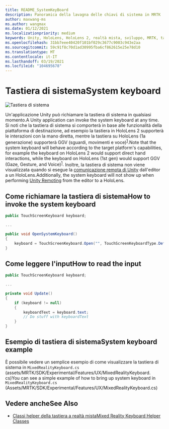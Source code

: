 ```yaml
---
title: README_SystemKeyBoard
description: Panoramica della lavagna delle chiavi di sistema in MRTK
author: maxwang-ms
ms.author: wangmax
ms.date: 01/12/2021
ms.localizationpriority: medium
keywords: Unity, HoloLens, HoloLens 2, realtà mista, sviluppo, MRTK, tastiera di sistema,
ms.openlocfilehash: 31bb7eee40420f101bf029c3677c9003c943e2aa
ms.sourcegitcommit: 59c91f8c70d1ad30995fba6cf862615e25e78d10
ms.translationtype: MT
ms.contentlocale: it-IT
ms.lasthandoff: 03/19/2021
ms.locfileid: "104695678"
---
```

# <a name="system-keyboard"></a><span data-ttu-id="70da3-104">Tastiera di sistema</span><span class="sxs-lookup"><span data-stu-id="70da3-104">System keyboard</span></span>

![Tastiera di sistema](Images/SystemKeyboard/MRTK_SystemKeyboard_Main.png)

<span data-ttu-id="70da3-106">Un'applicazione Unity può richiamare la tastiera di sistema in qualsiasi momento.</span><span class="sxs-lookup"><span data-stu-id="70da3-106">A Unity application can invoke the system keyboard at any time.</span></span> <span data-ttu-id="70da3-107">Si noti che la tastiera di sistema si comporterà in base alle funzionalità della piattaforma di destinazione, ad esempio la tastiera in HoloLens 2 supporterà le interazioni con la mano diretta, mentre la tastiera su HoloLens (1a generazione) supporterà GGV (sguardi, movimenti e voce)<sup>[1](https://docs.microsoft.com/windows/mixed-reality/gaze)</sup>.</span><span class="sxs-lookup"><span data-stu-id="70da3-107">Note that the system keyboard will behave according to the target platform's capabilities, for example the keyboard on HoloLens 2 would support direct hand interactions, while the keyboard on HoloLens (1st gen) would support GGV (Gaze, Gesture, and Voice)<sup>[1](https://docs.microsoft.com/windows/mixed-reality/gaze)</sup>.</span></span> <span data-ttu-id="70da3-108">Inoltre, la tastiera di sistema non viene visualizzata quando si esegue la [comunicazione remota di Unity](Tools/HolographicRemoting.md) dall'editor a un HoloLens.</span><span class="sxs-lookup"><span data-stu-id="70da3-108">Additionally, the system keyboard will not show up when performing [Unity Remoting](Tools/HolographicRemoting.md) from the editor to a HoloLens.</span></span>

## <a name="how-to-invoke-the-system-keyboard"></a><span data-ttu-id="70da3-109">Come richiamare la tastiera di sistema</span><span class="sxs-lookup"><span data-stu-id="70da3-109">How to invoke the system keyboard</span></span>

```c#
public TouchScreenKeyboard keyboard;

...

public void OpenSystemKeyboard()
{
    keyboard = TouchScreenKeyboard.Open("", TouchScreenKeyboardType.Default, false, false, false, false);
}
```

## <a name="how-to-read-the-input"></a><span data-ttu-id="70da3-110">Come leggere l'input</span><span class="sxs-lookup"><span data-stu-id="70da3-110">How to read the input</span></span>

```c#
public TouchScreenKeyboard keyboard;

...

private void Update()
{
    if (keyboard != null)
    {
        keyboardText = keyboard.text;
        // Do stuff with keyboardText
    }
}
```

## <a name="system-keyboard-example"></a><span data-ttu-id="70da3-111">Esempio di tastiera di sistema</span><span class="sxs-lookup"><span data-stu-id="70da3-111">System keyboard example</span></span>

<span data-ttu-id="70da3-112">È possibile vedere un semplice esempio di come visualizzare la tastiera di sistema in `MixedRealityKeyboard.cs` (assets/MRTK/SDK/Experimental/Features/UX/MixedRealityKeyboard. cs)</span><span class="sxs-lookup"><span data-stu-id="70da3-112">You can see a simple example of how to bring up system keyboard in `MixedRealityKeyboard.cs` (Assets/MRTK/SDK/Experimental/Features/UX/MixedRealityKeyboard.cs)</span></span>

## <a name="see-also"></a><span data-ttu-id="70da3-113">Vedere anche</span><span class="sxs-lookup"><span data-stu-id="70da3-113">See Also</span></span>

- [<span data-ttu-id="70da3-114">Classi helper della tastiera a realtà mista</span><span class="sxs-lookup"><span data-stu-id="70da3-114">Mixed Reality Keyboard Helper Classes</span></span>](Experimental/MixedRealityKeyboard/README_MixedRealityKeyboard.md)
